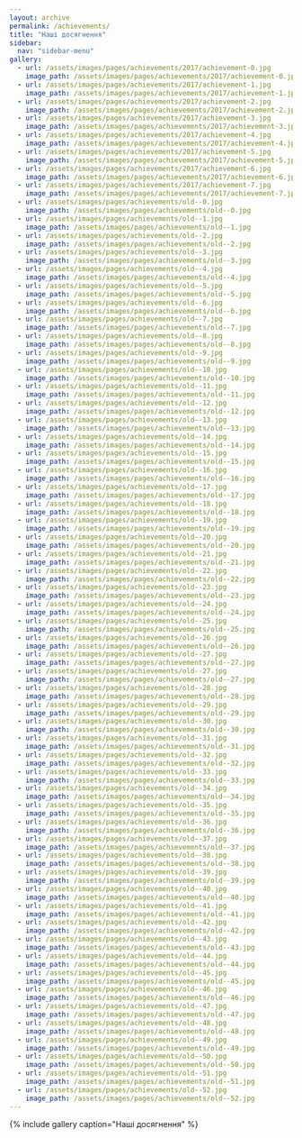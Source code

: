 ```yaml
---
layout: archive
permalink: /achievements/
title: "Наші досягнення"
sidebar:
  nav: "sidebar-menu"
gallery:
  - url: /assets/images/pages/achievements/2017/achievement-0.jpg
    image_path: /assets/images/pages/achievements/2017/achievement-0.jpg
  - url: /assets/images/pages/achievements/2017/achievement-1.jpg
    image_path: /assets/images/pages/achievements/2017/achievement-1.jpg
  - url: /assets/images/pages/achievements/2017/achievement-2.jpg
    image_path: /assets/images/pages/achievements/2017/achievement-2.jpg
  - url: /assets/images/pages/achievements/2017/achievement-3.jpg
    image_path: /assets/images/pages/achievements/2017/achievement-3.jpg
  - url: /assets/images/pages/achievements/2017/achievement-4.jpg
    image_path: /assets/images/pages/achievements/2017/achievement-4.jpg
  - url: /assets/images/pages/achievements/2017/achievement-5.jpg
    image_path: /assets/images/pages/achievements/2017/achievement-5.jpg
  - url: /assets/images/pages/achievements/2017/achievement-6.jpg
    image_path: /assets/images/pages/achievements/2017/achievement-6.jpg
  - url: /assets/images/pages/achievements/2017/achievement-7.jpg
    image_path: /assets/images/pages/achievements/2017/achievement-7.jpg
  - url: /assets/images/pages/achievements/old--0.jpg
    image_path: /assets/images/pages/achievements/old--0.jpg
  - url: /assets/images/pages/achievements/old--1.jpg
    image_path: /assets/images/pages/achievements/old--1.jpg
  - url: /assets/images/pages/achievements/old--2.jpg
    image_path: /assets/images/pages/achievements/old--2.jpg
  - url: /assets/images/pages/achievements/old--3.jpg
    image_path: /assets/images/pages/achievements/old--3.jpg
  - url: /assets/images/pages/achievements/old--4.jpg
    image_path: /assets/images/pages/achievements/old--4.jpg
  - url: /assets/images/pages/achievements/old--5.jpg
    image_path: /assets/images/pages/achievements/old--5.jpg
  - url: /assets/images/pages/achievements/old--6.jpg
    image_path: /assets/images/pages/achievements/old--6.jpg
  - url: /assets/images/pages/achievements/old--7.jpg
    image_path: /assets/images/pages/achievements/old--7.jpg
  - url: /assets/images/pages/achievements/old--8.jpg
    image_path: /assets/images/pages/achievements/old--8.jpg
  - url: /assets/images/pages/achievements/old--9.jpg
    image_path: /assets/images/pages/achievements/old--9.jpg
  - url: /assets/images/pages/achievements/old--10.jpg
    image_path: /assets/images/pages/achievements/old--10.jpg
  - url: /assets/images/pages/achievements/old--11.jpg
    image_path: /assets/images/pages/achievements/old--11.jpg
  - url: /assets/images/pages/achievements/old--12.jpg
    image_path: /assets/images/pages/achievements/old--12.jpg
  - url: /assets/images/pages/achievements/old--13.jpg
    image_path: /assets/images/pages/achievements/old--13.jpg
  - url: /assets/images/pages/achievements/old--14.jpg
    image_path: /assets/images/pages/achievements/old--14.jpg
  - url: /assets/images/pages/achievements/old--15.jpg
    image_path: /assets/images/pages/achievements/old--15.jpg
  - url: /assets/images/pages/achievements/old--16.jpg
    image_path: /assets/images/pages/achievements/old--16.jpg
  - url: /assets/images/pages/achievements/old--17.jpg
    image_path: /assets/images/pages/achievements/old--17.jpg
  - url: /assets/images/pages/achievements/old--18.jpg
    image_path: /assets/images/pages/achievements/old--18.jpg
  - url: /assets/images/pages/achievements/old--19.jpg
    image_path: /assets/images/pages/achievements/old--19.jpg
  - url: /assets/images/pages/achievements/old--20.jpg
    image_path: /assets/images/pages/achievements/old--20.jpg
  - url: /assets/images/pages/achievements/old--21.jpg
    image_path: /assets/images/pages/achievements/old--21.jpg
  - url: /assets/images/pages/achievements/old--22.jpg
    image_path: /assets/images/pages/achievements/old--22.jpg
  - url: /assets/images/pages/achievements/old--23.jpg
    image_path: /assets/images/pages/achievements/old--23.jpg
  - url: /assets/images/pages/achievements/old--24.jpg
    image_path: /assets/images/pages/achievements/old--24.jpg
  - url: /assets/images/pages/achievements/old--25.jpg
    image_path: /assets/images/pages/achievements/old--25.jpg
  - url: /assets/images/pages/achievements/old--26.jpg
    image_path: /assets/images/pages/achievements/old--26.jpg
  - url: /assets/images/pages/achievements/old--27.jpg
    image_path: /assets/images/pages/achievements/old--27.jpg
  - url: /assets/images/pages/achievements/old--27.jpg
    image_path: /assets/images/pages/achievements/old--27.jpg
  - url: /assets/images/pages/achievements/old--28.jpg
    image_path: /assets/images/pages/achievements/old--28.jpg
  - url: /assets/images/pages/achievements/old--29.jpg
    image_path: /assets/images/pages/achievements/old--29.jpg
  - url: /assets/images/pages/achievements/old--30.jpg
    image_path: /assets/images/pages/achievements/old--30.jpg
  - url: /assets/images/pages/achievements/old--31.jpg
    image_path: /assets/images/pages/achievements/old--31.jpg
  - url: /assets/images/pages/achievements/old--32.jpg
    image_path: /assets/images/pages/achievements/old--32.jpg
  - url: /assets/images/pages/achievements/old--33.jpg
    image_path: /assets/images/pages/achievements/old--33.jpg
  - url: /assets/images/pages/achievements/old--34.jpg
    image_path: /assets/images/pages/achievements/old--34.jpg
  - url: /assets/images/pages/achievements/old--35.jpg
    image_path: /assets/images/pages/achievements/old--35.jpg
  - url: /assets/images/pages/achievements/old--36.jpg
    image_path: /assets/images/pages/achievements/old--36.jpg
  - url: /assets/images/pages/achievements/old--37.jpg
    image_path: /assets/images/pages/achievements/old--37.jpg
  - url: /assets/images/pages/achievements/old--38.jpg
    image_path: /assets/images/pages/achievements/old--38.jpg
  - url: /assets/images/pages/achievements/old--39.jpg
    image_path: /assets/images/pages/achievements/old--39.jpg
  - url: /assets/images/pages/achievements/old--40.jpg
    image_path: /assets/images/pages/achievements/old--40.jpg
  - url: /assets/images/pages/achievements/old--41.jpg
    image_path: /assets/images/pages/achievements/old--41.jpg
  - url: /assets/images/pages/achievements/old--42.jpg
    image_path: /assets/images/pages/achievements/old--42.jpg
  - url: /assets/images/pages/achievements/old--43.jpg
    image_path: /assets/images/pages/achievements/old--43.jpg
  - url: /assets/images/pages/achievements/old--44.jpg
    image_path: /assets/images/pages/achievements/old--44.jpg
  - url: /assets/images/pages/achievements/old--45.jpg
    image_path: /assets/images/pages/achievements/old--45.jpg
  - url: /assets/images/pages/achievements/old--46.jpg
    image_path: /assets/images/pages/achievements/old--46.jpg
  - url: /assets/images/pages/achievements/old--47.jpg
    image_path: /assets/images/pages/achievements/old--47.jpg
  - url: /assets/images/pages/achievements/old--48.jpg
    image_path: /assets/images/pages/achievements/old--48.jpg
  - url: /assets/images/pages/achievements/old--49.jpg
    image_path: /assets/images/pages/achievements/old--49.jpg
  - url: /assets/images/pages/achievements/old--50.jpg
    image_path: /assets/images/pages/achievements/old--50.jpg
  - url: /assets/images/pages/achievements/old--51.jpg
    image_path: /assets/images/pages/achievements/old--51.jpg
  - url: /assets/images/pages/achievements/old--52.jpg
    image_path: /assets/images/pages/achievements/old--52.jpg
---
```


{% include gallery caption="Наші досягнення" %}
